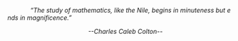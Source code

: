 &nbsp;&nbsp;&nbsp;&nbsp;&nbsp;&nbsp;&nbsp;&nbsp;&nbsp;&nbsp;&nbsp;&nbsp;&nbsp;*“The&nbsp;study&nbsp;of&nbsp;mathematics,&nbsp;like&nbsp;the&nbsp;Nile,&nbsp;begins&nbsp;in&nbsp;minuteness&nbsp;but&nbsp;ends&nbsp;in&nbsp;magnificence.”*&nbsp;&nbsp;&nbsp;&nbsp;&nbsp;&nbsp;&nbsp;&nbsp;&nbsp;&nbsp;&nbsp;&nbsp;&nbsp;

&nbsp;&nbsp;&nbsp;&nbsp;&nbsp;&nbsp;&nbsp;&nbsp;&nbsp;&nbsp;&nbsp;&nbsp;&nbsp;&nbsp;&nbsp;&nbsp;&nbsp;&nbsp;&nbsp;&nbsp;&nbsp;&nbsp;&nbsp;&nbsp;&nbsp;&nbsp;&nbsp;&nbsp;&nbsp;&nbsp;&nbsp;&nbsp;&nbsp;&nbsp;&nbsp;&nbsp;&nbsp;&nbsp;&nbsp;&nbsp;&nbsp;&nbsp;&nbsp;&nbsp;&nbsp;&nbsp;*--Charles&nbsp;Caleb&nbsp;Colton--*&nbsp;&nbsp;&nbsp;&nbsp;&nbsp;&nbsp;&nbsp;&nbsp;&nbsp;&nbsp;&nbsp;&nbsp;&nbsp;&nbsp;&nbsp;&nbsp;&nbsp;&nbsp;&nbsp;&nbsp;&nbsp;&nbsp;&nbsp;&nbsp;&nbsp;&nbsp;&nbsp;&nbsp;&nbsp;&nbsp;&nbsp;&nbsp;&nbsp;&nbsp;&nbsp;&nbsp;&nbsp;&nbsp;&nbsp;&nbsp;&nbsp;&nbsp;&nbsp;&nbsp;&nbsp;